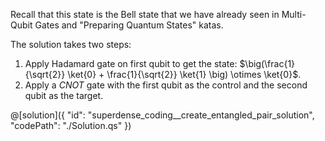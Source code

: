 Recall that this state is the Bell state that we have already seen in Multi-Qubit Gates and "Preparing Quantum States" katas.

The solution takes two steps:

1. Apply Hadamard gate on first qubit to get the state: $\big(\frac{1}{\sqrt{2}} \ket{0} + \frac{1}{\sqrt{2}} \ket{1} \big) \otimes \ket{0}$.
2. Apply a $CNOT$ gate with the first qubit as the control and the second qubit as the target.

@[solution]({
    "id": "superdense_coding__create_entangled_pair_solution",
    "codePath": "./Solution.qs"
})
